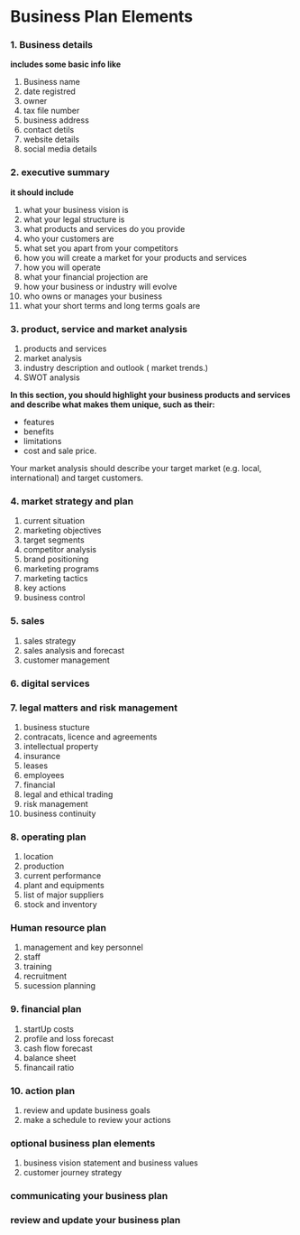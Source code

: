 # Business Plan Elements

### 1. Business details

**includes some basic info like**

1. Business name
2. date registred
3. owner
4. tax file number
5. business address
6. contact detils
7. website details
8. social media details

### 2. executive summary

**it should include**

1. what your business vision is
2. what your legal structure is
3. what products and services do you provide 
4. who your customers are
5. what set you apart from your competitors
6. how you will create a market for your products and services
7. how you will operate
8. what your financial projection are
9. how your business or industry will evolve
10. who owns or manages your business
11. what your short terms and long terms goals are

### 3. product, service and market analysis

1. products and services
2. market analysis
3. industry description and outlook ( market trends.)
4. SWOT analysis

**In this section, you should highlight your business products and services and describe what makes them unique, such as their:**

- features
- benefits
- limitations
- cost and sale price.

Your market analysis should describe your target market (e.g. local, international) and target customers.

### 4. market strategy and plan

1. current situation
2. marketing objectives
3. target segments
4. competitor analysis
5. brand positioning
6. marketing programs
7. marketing tactics
8. key actions
9. business control

### 5. sales
1. sales strategy
2. sales analysis and forecast
3. customer management

### 6. digital services

### 7. legal matters and risk management
1. business stucture
2. contracats, licence and agreements
3. intellectual property
4. insurance
5. leases
6. employees
7. financial
8. legal and ethical trading
9. risk management
10. business continuity

### 8. operating plan
1. location
2. production
3. current performance
4. plant and equipments
5. list of major suppliers
6. stock and inventory

### Human resource plan
1. management and key personnel
2. staff
3. training
4. recruitment
5. sucession planning

### 9. financial plan
1. startUp costs
2. profile and loss forecast
3. cash flow forecast
4. balance sheet
5. financail ratio

### 10. action plan
1. review and update business goals
2. make a schedule to review your actions

### optional business plan elements
1. business vision statement and business values
2. customer journey strategy

### communicating your business plan

### review and update your business plan